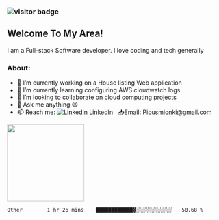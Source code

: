 ### ![visitor badge](https://visitor-badge.glitch.me/badge?page_id=mionki.visitor-badge&left_color=red&right_color=green&left_text=Hello%20Visitors)

## **Welcome To My Area!**

I am a Full-stack Software developer. I love coding and tech generally

### About:

- 🔭 I’m currently working on a House listing Web application
- 🌱 I’m currently learning configuring AWS cloudwatch logs
- 👯 I’m looking to collaborate on cloud computing projects
- 💬 Ask me anything :smiley:
- 📫 Reach me: [![Linkedin](https://i.stack.imgur.com/gVE0j.png) LinkedIn](https://www.linkedin.com/in/pius-mionki-96955218a)
&nbsp; 
:inbox_tray:Email: [Piousmionki@gmail.com](https://www.gmail.com)


<img height="180em" src="https://github-readme-stats.vercel.app/api?username=mionki&show_icons=true&hide_border=true&&count_private=true&include_all_commits=false" />


<!--START_SECTION:waka-->

```text
Other        1 hr 26 mins    ████████████▓░░░░░░░░░░░░   50.68 %
```

<!--END_SECTION:waka-->


<!--
**mionki/mionki** is a ✨ _special_ ✨ repository because its `README.md` (this file) appears on your GitHub profile.

Here are some ideas to get you started:

- 🔭 I’m currently working on ...
- 🌱 I’m currently learning ...
- 👯 I’m looking to collaborate on ...
- 🤔 I’m looking for help with ...
- 💬 Ask me about ...
- 📫 How to reach me: ...
- 😄 Pronouns: ...
- ⚡ Fun fact: ...
-->

